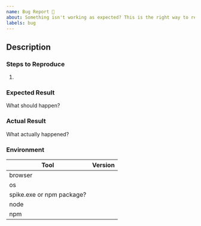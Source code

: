 ```yaml
---
name: Bug Report 🐞
about: Something isn't working as expected? This is the right way to report the behaviour.
labels: bug
---
```


<!--
  Please fill out each section below, otherwise your issue will be closed. This info allows maintainers to diagnose (and fix!) your issue as quickly as possible.

  Before opening a new issue, please search existing issues: https://github.com/tinacms/tinacms/issues
-->

## Description
<!-- Describe the issue that you're seeing. -->

### Steps to Reproduce
<!-- Clear steps describing how to reproduce the issue. Please please please link to a demo project if possible, this makes your issue _much_ easier to diagnose (💖). -->

1.

### Expected Result

What should happen?

### Actual Result

What actually happened?

### Environment
<!-- Please add as much information about your environment as possible. -->

| Tool                      | Version |
| ------------------------- | ------- |
| browser                   |         |
| os                        |         |
| spike.exe or npm package? |         |
| node                      |         |
| npm                       |         |

